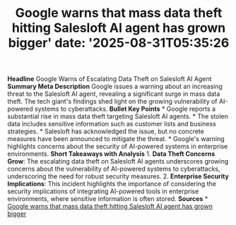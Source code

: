 ﻿---
title: "Google warns that mass data theft hitting Salesloft AI agent has grown bigger'
date: '2025-08-31T05:35:26"
category: "Markets"
summary: ""
slug: "google warns that mass data theft hitting salesloft ai agent"
source_urls:
  - "https://arstechnica.com/security/2025/08/google-warns-that-mass-data-theft-hitting-salesloft-ai-agent-has-grown-bigger/"
seo:
  title: "Google warns that mass data theft hitting Salesloft AI agent has grown bigger | Hash n Hedge'
  description: '"
  keywords: ["news", "markets", "brief"]
---
**Headline** Google Warns of Escalating Data Theft on Salesloft AI Agent  **Summary Meta Description** Google issues a warning about an increasing threat to the Salesloft AI agent, revealing a significant surge in mass data theft. The tech giant's findings shed light on the growing vulnerability of AI-powered systems to cyberattacks.  **Bullet Key Points**  * Google reports a substantial rise in mass data theft targeting Salesloft AI agents. * The stolen data includes sensitive information such as customer lists and business strategies. * Salesloft has acknowledged the issue, but no concrete measures have been announced to mitigate the threat. * Google's warning highlights concerns about the security of AI-powered systems in enterprise environments.  **Short Takeaways with Analysis**  1. **Data Theft Concerns Grow**: The escalating data theft on Salesloft AI agents underscores growing concerns about the vulnerability of AI-powered systems to cyberattacks, underscoring the need for robust security measures. 2. **Enterprise Security Implications**: This incident highlights the importance of considering the security implications of integrating AI-powered tools in enterprise environments, where sensitive information is often stored.  **Sources**  * [Google warns that mass data theft hitting Salesloft AI agent has grown bigger](https://arstechnica.com/security/2025/08/google-warns-that-mass-data-theft-hitting-salesloft-ai-agent-has-grown-bigger/) 
